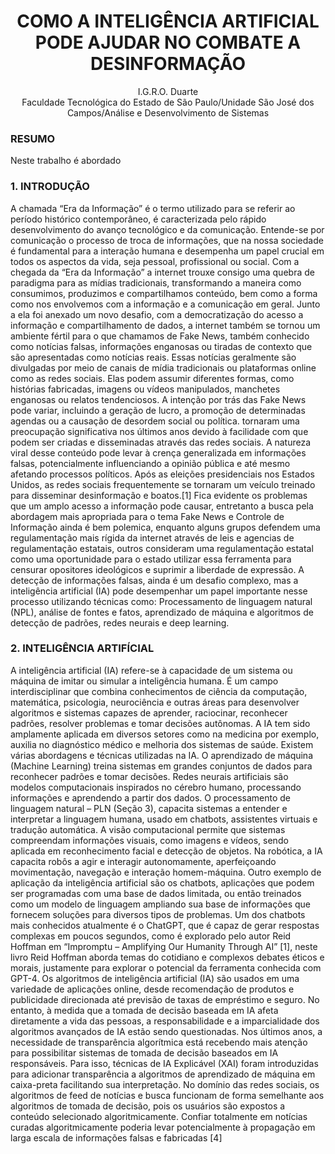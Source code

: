 <div align="center">
  <h1>COMO A INTELIGÊNCIA ARTIFICIAL PODE AJUDAR NO COMBATE A DESINFORMAÇÃO</h1>
  
 I.G.R.O. Duarte<br>
 Faculdade Tecnológica do Estado de São Paulo/Unidade São José dos Campos/Análise e Desenvolvimento de Sistemas
</div>

<h3>RESUMO</h3>
Neste trabalho é abordado

<h3>1. INTRODUÇÃO</h3>

A chamada “Era da Informação” é o termo utilizado para se referir ao período histórico contemporâneo, é caracterizada pelo rápido desenvolvimento do avanço tecnológico e da comunicação. Entende-se por comunicação o processo de troca de informações, que na nossa sociedade é fundamental para a interação humana e desempenha um papel crucial em todos os aspectos da vida, seja pessoal, profissional ou social. 
Com a chegada da “Era da Informação” a internet trouxe consigo uma quebra de paradigma para as mídias tradicionais, transformando a maneira como consumimos, produzimos e compartilhamos conteúdo, bem como a forma como nos envolvemos com a informação e a comunicação em geral. Junto a ela foi anexado um novo desafio, com a democratização do acesso a informação e compartilhamento de dados, a internet também se tornou um ambiente fértil para o que chamamos de Fake News, também conhecido como notícias falsas, informações enganosas ou tiradas de contexto que são apresentadas como notícias reais. Essas notícias geralmente são divulgadas por meio de canais de mídia tradicionais ou plataformas online como as redes sociais. Elas podem assumir diferentes formas, como histórias fabricadas, imagens ou vídeos manipulados, manchetes enganosas ou relatos tendenciosos. 
A intenção por trás das Fake News pode variar, incluindo a geração de lucro, a promoção de determinadas agendas ou a causação de desordem social ou política. tornaram uma preocupação significativa nos últimos anos devido à facilidade com que podem ser criadas e disseminadas através das redes sociais. A natureza viral desse conteúdo pode levar à crença generalizada em informações falsas, potencialmente influenciando a opinião pública e até mesmo afetando processos políticos. Após as eleições presidenciais nos Estados Unidos, as redes sociais frequentemente se tornaram um veículo treinado para disseminar desinformação e boatos.[1]
Fica evidente os problemas que um amplo acesso a informação pode causar, entretanto a busca pela abordagem mais apropriada para o tema Fake News e Controle de Informação ainda é bem polemica, enquanto alguns grupos defendem uma regulamentação mais rígida da internet através de leis e agencias de regulamentação estatais, outros consideram uma regulamentação estatal como uma oportunidade para o estado utilizar essa ferramenta para censurar opositores ideológicos e suprimir a liberdade de expressão.
A detecção de informações falsas, ainda é um desafio complexo, mas a inteligência artificial (IA) pode desempenhar um papel importante nesse processo utilizando técnicas como: Processamento de linguagem natural (NPL), análise de fontes e fatos, aprendizado de máquina e algoritmos de detecção de padrões, redes neurais e deep learning.

 <h3>2. INTELIGÊNCIA ARTIFÍCIAL</h3>
 
A inteligência artificial (IA) refere-se à capacidade de um sistema ou máquina de imitar ou simular a inteligência humana. É um campo interdisciplinar que combina conhecimentos de ciência da computação, matemática, psicologia, neurociência e outras áreas para desenvolver algoritmos e sistemas capazes de aprender, raciocinar, reconhecer padrões, resolver problemas e tomar decisões autônomas. A IA tem sido amplamente aplicada em diversos setores como na medicina por exemplo, auxilia no diagnóstico médico e melhoria dos sistemas de saúde. 
Existem várias abordagens e técnicas utilizadas na IA. O aprendizado de máquina (Machine Learning) treina sistemas em grandes conjuntos de dados para reconhecer padrões e tomar decisões. Redes neurais artificiais são modelos computacionais inspirados no cérebro humano, processando informações e aprendendo a partir dos dados. O processamento de linguagem natural – PLN (Seção 3), capacita sistemas a entender e interpretar a linguagem humana, usado em chatbots, assistentes virtuais e tradução automática. A visão computacional permite que sistemas compreendam informações visuais, como imagens e vídeos, sendo aplicada em reconhecimento facial e detecção de objetos. Na robótica, a IA capacita robôs a agir e interagir autonomamente, aperfeiçoando movimentação, navegação e interação homem-máquina.
Outro exemplo de aplicação da inteligência artificial são os chatbots, aplicações que podem ser programadas com uma base de dados limitada, ou então treinados como um modelo de linguagem ampliando sua base de informações que fornecem soluções para diversos tipos de problemas. Um dos chatbots mais conhecidos atualmente é o ChatGPT, que é capaz de gerar respostas complexas em poucos segundos, como é explorado pelo autor Reid Hoffman em “Impromptu – Amplifying Our Humanity Through AI” [1], neste livro Reid Hoffman aborda temas do cotidiano e complexos debates éticos e morais, justamente para explorar o potencial da ferramenta conhecida com GPT-4.
Os algoritmos de inteligência artificial (IA) são usados em uma variedade de aplicações online, desde recomendação de produtos e publicidade direcionada até previsão de taxas de empréstimo e seguro. No entanto, à medida que a tomada de decisão baseada em IA afeta diretamente a vida das pessoas, a responsabilidade e a imparcialidade dos algoritmos avançados de IA estão sendo questionadas. Nos últimos anos, a necessidade de transparência algorítmica está recebendo mais atenção para possibilitar sistemas de tomada de decisão baseados em IA responsáveis. Para isso, técnicas de IA Explicável (XAI) foram introduzidas para adicionar transparência a algoritmos de aprendizado de máquina em caixa-preta facilitando sua interpretação. No domínio das redes sociais, os algoritmos de feed de notícias e busca funcionam de forma semelhante aos algoritmos de tomada de decisão, pois os usuários são expostos a conteúdo selecionado algoritmicamente. Confiar totalmente em notícias curadas algoritmicamente poderia levar potencialmente à propagação em larga escala de informações falsas e fabricadas [4]


